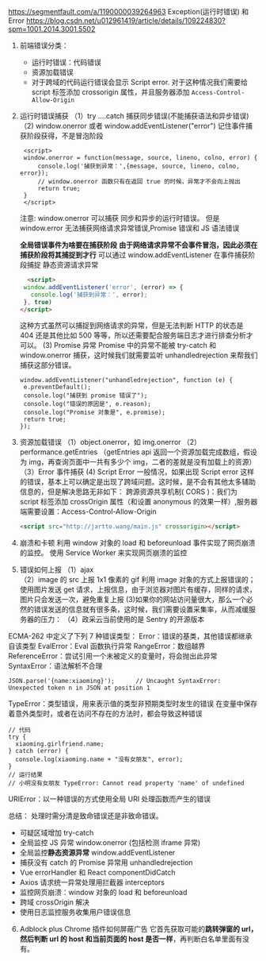 https://segmentfault.com/a/1190000039264963
Exception(运行时错误) 和 Error
https://blog.csdn.net/u012961419/article/details/109224830?spm=1001.2014.3001.5502

1. 前端错误分类：
   - 运行时错误：代码错误
   - 资源加载错误
   - 对于跨域的代码运行错误会显示 Script error. 对于这种情况我们需要给 script 标签添加 crossorigin 属性，并且服务器添加 `Access-Control-Allow-Origin`
2. 运行时错误捕获
   （1）try ....catch 捕获同步错误(不能捕获语法和异步错误)
   （2) window.onerror 或者 window.addEventListener("error") 记住事件捕获阶段获得，不是冒泡阶段

   ```JS
    <script>
    window.onerror = function(message, source, lineno, colno, error) {
        console.log('捕获到异常：',{message, source, lineno, colno, error});
        // window.onerror 函数只有在返回 true 的时候，异常才不会向上抛出
        return true;
    }
    </script>
   ```

   注意:
   window.onerror 可以捕获 同步和异步的运行时错误。
   但是 window.error 无法捕获网络请求异常错误,Promise 错误和 JS 语法错误

   **全局错误事件为啥要在捕获阶段**
   **由于网络请求异常不会事件冒泡，因此必须在捕获阶段将其捕捉到才行**
   可以通过 window.addEventListener 在事件捕获阶段捕捉 静态资源请求异常

   ```HTML
     <script>
    window.addEventListener('error', (error) => {
      console.log('捕获到异常：', error);
    }, true)
   </script>
   ```

   这种方式虽然可以捕捉到网络请求的异常，但是无法判断 HTTP 的状态是 404 还是其他比如 500 等等，所以还需要配合服务端日志才进行排查分析才可以。
   (3) Promise 异常
   Promise 中的异常不能被 try-catch 和 window.onerror 捕获，这时候我们就需要监听 unhandledrejection 来帮我们捕获这部分错误。

   ```JS
   window.addEventListener("unhandledrejection", function (e) {
    e.preventDefault();
    console.log("捕获到 promise 错误了");
    console.log("错误的原因是", e.reason);
    console.log("Promise 对象是", e.promise);
    return true;
   });
   ```

3. 资源加载错误
   （1）object.onerror，如 img.onerror
   （2）performance.getEntries （getEntries api 返回一个资源加载完成数组，假设为 img，再查询页面中一共有多少个 img，二者的差就是没有加载上的资源）
   （3）Error 事件捕获
   (4) Script Error
   一般情况，如果出现 Script error 这样的错误，基本上可以确定是出现了跨域问题。这时候，是不会有其他太多辅助信息的，但是解决思路无非如下：
   跨源资源共享机制( CORS )：我们为 script 标签添加 crossOrigin 属性（和设置 anonymous 的效果一样）,服务器端需要设置：Access-Control-Allow-Origin
   ```HTML
   <script src="http://jartto.wang/main.js" crossorigin></script>
   ```
4. 崩溃和卡顿
   利用 window 对象的 load 和 beforeunload 事件实现了网页崩溃的监控。
   使用 Service Worker 来实现网页崩溃的监控
5. 错误如何上报
   （1）ajax  
    （2）image 的 src 上报 1x1 像素的 gif
   利用 image 对象的方式上报错误的；使用图片发送 get 请求，上报信息，由于浏览器对图片有缓存，同样的请求，图片只会发送一次，避免重复上报
   (3)如果你的网站访问量很大，那么一个必然的错误发送的信息就有很多条，这时候，我们需要设置采集率，从而减缓服务器的压力：
   （4）政采云当前使用的是 Sentry 的开源版本

ECMA-262 中定义了下列 7 种错误类型：
Error：错误的基类，其他错误都继承自该类型
EvalError：Eval 函数执行异常
RangeError：数组越界
ReferenceError：尝试引用一个未被定义的变量时，将会抛出此异常
SyntaxError：语法解析不合理

```JS
JSON.parse('{name:xiaoming}');      // Uncaught SyntaxError: Unexpected token n in JSON at position 1
```

TypeError：类型错误，用来表示值的类型非预期类型时发生的错误
在变量中保存着意外类型时，或者在访问不存在的方法时，都会导致这种错误

```JS
// 代码
try {
  xiaoming.girlfriend.name;
} catch (error) {
  console.log(xiaoming.name + "没有女朋友", error);
}
// 运行结果
// 小明没有女朋友 TypeError: Cannot read property 'name' of undefined
```

URIError：以一种错误的方式使用全局 URI 处理函数而产生的错误

总结：
处理时需分清是致命错误还是非致命错误。

- 可疑区域增加 try-catch
- 全局监控 JS 异常 window.onerror (包括检测 iframe 异常)
- 全局监控**静态资源异常** window.addEventListener
- 捕获没有 catch 的 Promise 异常用 unhandledrejection
- Vue errorHandler 和 React componentDidCatch
- Axios 请求统一异常处理用拦截器 interceptors
- 监控网页崩溃：window 对象的 load 和 beforeunload
- 跨域 crossOrigin 解决
- 使用日志监控服务收集用户错误信息

6. Adblock plus Chrome 插件如何屏蔽广告
   它首先获取可能的**跳转弹窗的 url，然后判断 url 的 host 和当前页面的 host 是否一样**，再判断白名单里面有没有。
